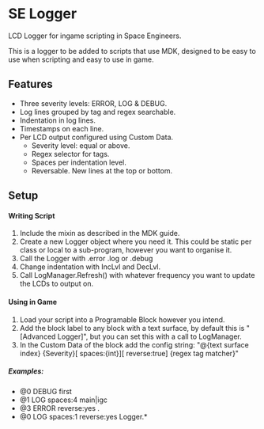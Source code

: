 # SE Logger
 LCD Logger for ingame scripting in Space Engineers.

This is a logger to be added to scripts that use MDK,
designed to be easy to use when scripting and easy to use in game.

## Features
* Three severity levels: ERROR, LOG & DEBUG.
* Log lines grouped by tag and regex searchable.
* Indentation in log lines.
* Timestamps on each line.
* Per LCD output configured using Custom Data.
  * Severity level: equal or above.
  * Regex selector for tags.
  * Spaces per indentation level.
  * Reversable. New lines at the top or bottom.

## Setup

#### Writing Script
1. Include the mixin as described in the MDK guide.
2. Create a new Logger object where you need it.
This could be static per class or local to a sub-program,
however you want to organise it.
3. Call the Logger with .error .log or .debug
4. Change indentation with IncLvl and DecLvl.
5. Call LogManager.Refresh() with whatever frequency you want to update
the LCDs to output on.

#### Using in Game
1. Load your script into a Programable Block however you intend.
2. Add the block label to any block with a text surface, by default
this is "[Advanced Logger]", but you can set this with a call to LogManager.
3. In the Custom Data of the block add the config string:
"@\{text surface index\} \{Severity\}[ spaces:\{int\}][ reverse:true] \{regex tag matcher\}"
##### Examples:
* @0 DEBUG first
* @1 LOG spaces:4 main|igc
* @3 ERROR reverse:yes .
* @0 LOG spaces:1 reverse:yes Logger.*